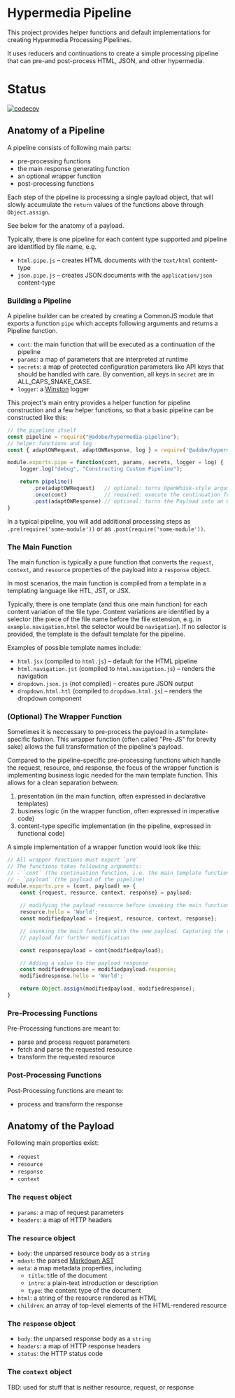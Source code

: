 # Hypermedia Pipeline

This project provides helper functions and default implementations for creating Hypermedia Processing Pipelines.

It uses reducers and continuations to create a simple processing pipeline that can pre-and post-process HTML, JSON, and other hypermedia.

# Status

[![codecov](https://codecov.io/gh/adobe/hypermedia-pipeline/branch/master/graph/badge.svg)](https://codecov.io/gh/adobe/hypermedia-pipeline)

## Anatomy of a Pipeline

A pipeline consists of following main parts:

- pre-processing functions
- the main response generating function
- an optional wrapper function
- post-processing functions

Each step of the pipeline is processing a single payload object, that will slowly accumulate the `return` values of the functions above through `Object.assign`.

See below for the anatomy of a payload.

Typically, there is one pipeline for each content type supported and pipeline are identified by file name, e.g.

- `html.pipe.js` – creates HTML documents with the `text/html` content-type
- `json.pipe.js` – creates JSON documents with the `application/json` content-type

### Building a Pipeline

A pipeline builder can be created by creating a CommonJS module that exports a function `pipe` which accepts following arguments and returns a Pipeline function.

- `cont`: the main function that will be executed as a continuation of the pipeline
- `params`: a map of parameters that are interpreted at runtime
- `secrets`: a map of protected configuration parameters like API keys that should be handled with care. By convention, all keys in `secret` are in ALL_CAPS_SNAKE_CASE.
- `logger`: a [Winston](https://www.github.com/winstonjs/winston) logger

This project's main entry provides a helper function for pipeline construction and a few helper functions, so that a basic pipeline can be constructed like this:

```javascript
// the pipeline itself
const pipeline = require("@adobe/hypermedia-pipeline");
// helper functions and log
const { adaptOWRequest, adaptOWResponse, log } = require('@adobe/hypermedia-pipeline/src/defaults/default.js');

module.exports.pipe = function(cont, params, secrets, logger = log) {
    logger.log("debug", "Constructing Custom Pipeline");

    return pipeline()
        .pre(adaptOWRequest)   // optional: turns OpenWhisk-style arguments into a proper payload
        .once(cont)            // required: execute the continuation function
        .post(adaptOWResponse) // optional: turns the Payload into an OpenWhisk-style response
}
```

In a typical pipeline, you will add additional processing steps as `.pre(require('some-module'))` or as `.post(require('some-module'))`.

### The Main Function

The main function is typically a pure function that converts the `request`, `context`, and `resource` properties of the payload into a `response` object.

In most scenarios, the main function is compiled from a template in a templating language like HTL, JST, or JSX.

Typically, there is one template (and thus one main function) for each content variation of the file type. Content variations are identified by a selector (the piece of the file name before the file extension, e.g. in `example.navigation.html` the selector would be `navigation`). If no selector is provided, the template is the default template for the pipeline.

Examples of possible template names include:

- `html.jsx` (compiled to `html.js`) – default for the HTML pipeline
- `html.navigation.jst` (compiled to `html.navigation.js`) – renders the navigation
- `dropdown.json.js` (not compiled) – creates pure JSON output
- `dropdown.html.htl` (compiled to `dropdown.html.js`) – renders the dropdown component


### (Optional) The Wrapper Function

Sometimes it is neccessary to pre-process the payload in a template-specific fashion. This wrapper function (often called "Pre-JS" for brevity sake) allows the full transformation of the pipeline's payload.

Compared to the pipeline-specific pre-processing functions which handle the request, resource, and response, the focus of the wrapper function is implementing business logic needed for the main template function. This allows for a clean separation between:

1. presentation (in the main function, often expressed in declarative templates)
2. business logic (in the wrapper function, often expressed in imperative code)
3. content-type specific implementation (in the pipeline, expressed in functional code)

A simple implementation of a wrapper function would look like this:

```javascript
// All wrapper functions must export `pre`
// The functions takes following arguments:
// - `cont` (the continuation function, i.e. the main template function)
// - `payload` (the payload of the pipeline)
module.exports.pre = (cont, payload) => {
    const {request, resource, context, response} = payload;
    
    // modifying the payload resource before invoking the main function
    resource.hello = 'World';
    const modifiedpayload = {request, resource, context, response};

    // invoking the main function with the new payload. Capturing the response
    // payload for further modification

    const responsepayload = cont(modifiedpayload);

    // Adding a value to the payload response
    const modifiedresponse = modifiedpayload.response;
    modifiedresponse.hello = 'World';

    return Object.assign(modifiedpayload, modifiedresponse);
}
```

### Pre-Processing Functions

Pre-Processing functions are meant to:

- parse and process request parameters
- fetch and parse the requested resource
- transform the requested resource

### Post-Processing Functions

Post-Processing functions are meant to:

- process and transform the response

## Anatomy of the Payload

Following main properties exist:

- `request`
- `resource`
- `response`
- `context`

### The `request` object

- `params`: a map of request parameters
- `headers`: a map of HTTP headers

### The `resource` object

- `body`: the unparsed resource body as a `string`
- `mdast`: the parsed [Markdown AST](https://github.com/syntax-tree/mdast)
- `meta`: a map metadata properties, including
  - `title`: title of the document
  - `intro`: a plain-text introduction or description
  - `type`: the content type of the document
- `html`: a string of the resource rendered as HTML
- `children`: an array of top-level elements of the HTML-rendered resource

### The `response` object

- `body`: the unparsed response body as a `string`
- `headers`: a map of HTTP response headers
- `status`: the HTTP status code

### The `context` object

TBD: used for stuff that is neither resource, request, or response
